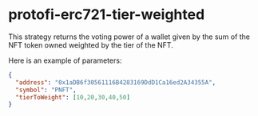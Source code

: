 # protofi-erc721-tier-weighted

This strategy returns the voting power of a wallet given by the sum of the NFT token owned weighted by the tier of the NFT.

Here is an example of parameters:

```json
{
  "address": "0x1aDB6f30561116B4283169DdD1Ca16ed2A34355A",
  "symbol": "PNFT",
  "tierToWeight": [10,20,30,40,50]
}
```
